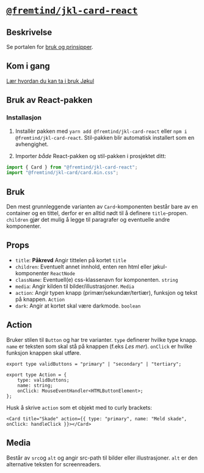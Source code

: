 # [`@fremtind/jkl-card-react`](https://fremtind.github.io/jokul/komponenter/card)

## Beskrivelse

Se portalen for [bruk og prinsipper](https://fremtind.github.io/jokul/komponenter/card).

## Kom i gang

[Lær hvordan du kan ta i bruk Jøkul](https://fremtind.github.io/jokul/developer/getting-started/)

## Bruk av React-pakken

### Installasjon

1. Installèr pakken med `yarn add @fremtind/jkl-card-react` eller `npm i @fremtind/jkl-card-react`. Stil-pakken blir automatisk installert som en avhengighet.

2. Importer _både_ React-pakken og stil-pakken i prosjektet ditt:

```js
import { Card } from "@fremtind/jkl-card-react";
import "@fremtind/jkl-card/card.min.css";
```

## Bruk

Den mest grunnleggende varianten av `Card`-komponenten består bare av en container og en tittel, derfor er en alltid nødt til å definere `title`-propen. `children` gjør det mulig å legge til paragrafer og eventuelle andre komponenter.

## Props

-   `title`: **Påkrevd** Angir tittelen på kortet `title`
-   `children`: Eventuelt annet innhold, enten ren html eller jøkul-komponenter `ReactNode`
-   `className`: Eventuell(e) css-klassenavn for komponenten. `string`
-   `media`: Angir kilden til bilder/illustrasjoner. `Media`
-   `action`: Angir typen knapp (primær/sekundær/tertiær), funksjon og tekst på knappen. `Action`
-   `dark`: Angir at kortet skal være darkmode. `boolean`

## Action

Bruker stilen til `Button` og har tre varianter. `type` definerer hvilke type knapp. `name` er teksten som skal stå på knappen (f.eks _Les mer_). `onClick` er hvilke funksjon knappen skal utføre.

```tsx
export type validButtons = "primary" | "secondary" | "tertiary";

export type Action = {
    type: validButtons;
    name: string;
    onClick: MouseEventHandler<HTMLButtonElement>;
};
```

Husk å skrive `action` som et objekt med to curly brackets:

```tsx
<Card title="Skade" action={{ type: "primary", name: "Meld skade", onClick: handleClick }}></Card>
```

## Media

Består av `src`og `alt` og angir src-path til bilder eller illustrasjoner. `alt` er den alternative teksten for screenreaders.
